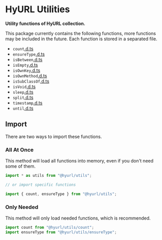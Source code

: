 # HyURL Utilities

**Utility functions of HyURL collection.**

This package currently contains the following functions, more functions may be
included in the future. Each function is stored in a separated file.

- `count`[.d.ts](./src/count.ts)
- `ensureType`[.d.ts](./src/ensureType.ts)
- `isBetween`[.d.ts](./src/isBetween.ts)
- `isEmpty`[.d.ts](./src/isEmpty.ts)
- `isOwnKey`[.d.ts](./src/isOwnKey.ts)
- `isOwnMethod`[.d.ts](./src/isOwnMethod.ts)
- `isSubClassOf`[.d.ts](./src/isSubClassOf.ts)
- `isVoid`[.d.ts](./src/isVoid.ts)
- `sleep`[.d.ts](./src/sleep.ts)
- `split`[.d.ts](https./src//github.com/hyurl/split-any/blob/master/index.ts)
- `timestamp`[.d.ts](./src/timestamp.ts)
- `until`[.d.ts](./src/until.ts)

## Import

There are two ways to import these functions.

### All At Once

This method will load all functions into memory, even if you don't need some of
them.

```ts
import * as utils from "@hyurl/utils";

// or import specific functions

import { count, ensureType } from "@hyurl/utils";
```

### Only Needed

This method will only load needed functions, which is recommended.

```ts
import count from "@hyurl/utils/count";
import ensureType from "@hyurl/utils/ensureType";
```
